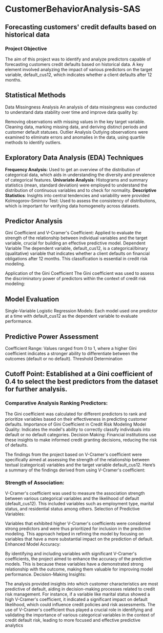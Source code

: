 # CustomerBehaviorAnalysis-SAS
## Forecasting customers' credit defaults based on historical data

### Project Objective
The aim of this project was to identify and analyze predictors capable of forecasting customers credit defaults based on historical data. A key element involved analyzing the impact of various predictors on the target variable, default_cus12, which indicates whether a client defaults after 12 months.

## Statistical Methods
Data Missingness Analysis
An analysis of data missingness was conducted to understand data stability over time and improve data quality by:

Removing observations with missing values in the key target variable.
Cleaning data, marking missing data, and deriving distinct periods and customer default statuses.
Outlier Analysis
Outlying observations were examined to eliminate errors and anomalies in the data, using quartile methods to identify outliers.

## Exploratory Data Analysis (EDA) Techniques
**Frequency Analysis:** Used to get an overview of the distribution of categorical data, which aids in understanding the diversity and prevalence of categorical features.
**Univariate Analysis**: Histograms and summary statistics (mean, standard deviation) were employed to understand the distribution of continuous variables and to check for normality.
**Descriptive Statistics**: Insights into central tendencies and variability were provided
Kolmogorov-Smirnov Test: Used to assess the consistency of distributions, which is important for verifying data homogeneity across datasets.
## Predictor Analysis
Gini Coefficient and V-Cramer's Coefficient: Applied to evaluate the strength of the relationship between individual variables and the target variable, crucial for building an effective predictive model.
Dependent Variable
The dependent variable, default_cus12, is a categorical/binary (qualitative) variable that indicates whether a client defaults on financial obligations after 12 months. This classification is essential in credit risk modeling.

Application of the Gini Coefficient
The Gini coefficient was used to assess the discriminatory power of predictors within the context of credit risk modeling:

## Model Evaluation
Single-Variable Logistic Regression Models: Each model used one predictor at a time with default_cus12 as the dependent variable to evaluate performance.
## Predictive Power Assessment
Coefficient Range: Values ranged from 0 to 1, where a higher Gini coefficient indicates a stronger ability to differentiate between the outcomes (default or no default).
Threshold Determination
## Cutoff Point: Established at a Gini coefficient of 0.4 to select the best predictors from the dataset for further analysis.
### Comparative Analysis Ranking Predictors: 
The Gini coefficient was calculated for different predictors to rank and prioritize variables based on their effectiveness in predicting customer defaults.
Importance of Gini Coefficient in Credit Risk Modeling
Model Quality: Indicates the model's ability to correctly classify individuals into default or no default categories.
Decision Making: Financial institutions use these insights to make informed credit granting decisions, reducing the risk of defaults.


The findings from the project based on V-Cramer's coefficient were specifically aimed at assessing the strength of the relationship between textual (categorical) variables and the target variable default_cus12. Here’s a summary of the findings derived from using V-Cramer's coefficient:

### Strength of Association:

V-Cramer's coefficient was used to measure the association strength between various categorical variables and the likelihood of default (default_cus12). This included variables such as employment type, marital status, and residential status among others.
Selection of Predictive Variables:

Variables that exhibited higher V-Cramer's coefficients were considered strong predictors and were thus prioritized for inclusion in the predictive modeling. This approach helped in refining the model by focusing on variables that have a more substantial impact on the prediction of default.
Enhanced Model Accuracy:

By identifying and including variables with significant V-Cramer's coefficients, the project aimed to enhance the accuracy of the predictive models. This is because these variables have a demonstrated strong relationship with the outcome, making them valuable for improving model performance.
Decision-Making Insights:

The analysis provided insights into which customer characteristics are most predictive of default, aiding in decision-making processes related to credit risk management. For instance, if a variable like marital status showed a high V-Cramer's coefficient, it indicated a significant impact on default likelihood, which could influence credit policies and risk assessments.
The use of V-Cramer's coefficient thus played a crucial role in identifying and validating the importance of various categorical variables in the context of credit default risk, leading to more focused and effective predictive analytics
